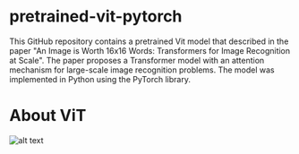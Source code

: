 #    pretrained-vit-pytorch

  This GitHub repository contains a pretrained Vit model that described in the paper "An Image is Worth 16x16 Words: Transformers for Image Recognition at Scale". The paper proposes a Transformer model with an attention mechanism for large-scale image recognition problems. The model was implemented in Python using the PyTorch library.

 #    About ViT

![alt text](https://huggingface.co/datasets/huggingface/documentation-images/resolve/main/transformers/model_doc/vit_architecture.jpg)
